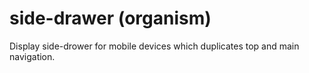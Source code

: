 # side-drawer (organism)

Display side-drower for mobile devices which duplicates top and main navigation.